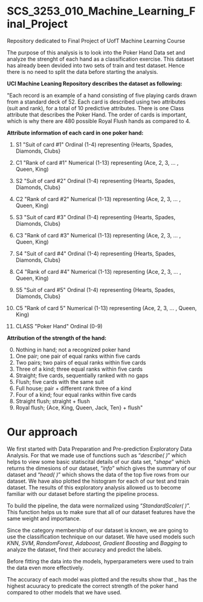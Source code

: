 # SCS_3253_010_Machine_Learning_Final_Project
Repository dedicated to Final Project of UofT Machine Learning Course

The purpose of this analysis is to look into the Poker Hand Data set and analyze the strenght of each hand as a classification exercise. This dataset has already been devided into two sets of train and test dataset. Hence there is no need to split the data before starting the analysis.

**UCI Machine Leaning Repository describes the dataset as following:**

"Each record is an example of a hand consisting of five playing cards drawn from a standard deck of 52. Each card is described using two attributes (suit and rank), for a total of 10 predictive attributes. There is one Class attribute that describes the Poker Hand. The order of cards is important, which is why there are 480 possible Royal Flush hands as compared to 4.

**Attribute information of each card in one poker hand:**

1) S1 "Suit of card #1" Ordinal (1-4) representing {Hearts, Spades, Diamonds, Clubs}

2) C1 "Rank of card #1" Numerical (1-13) representing (Ace, 2, 3, ... , Queen, King)

3) S2 "Suit of card #2" Ordinal (1-4) representing {Hearts, Spades, Diamonds, Clubs}

4) C2 "Rank of card #2" Numerical (1-13) representing (Ace, 2, 3, ... , Queen, King)

5) S3 "Suit of card #3" Ordinal (1-4) representing {Hearts, Spades, Diamonds, Clubs}

6) C3 "Rank of card #3" Numerical (1-13) representing (Ace, 2, 3, ... , Queen, King)

7) S4 "Suit of card #4" Ordinal (1-4) representing {Hearts, Spades, Diamonds, Clubs}

8) C4 "Rank of card #4" Numerical (1-13) representing (Ace, 2, 3, ... , Queen, King)

9) S5 "Suit of card #5" Ordinal (1-4) representing {Hearts, Spades, Diamonds, Clubs}

10) C5 "Rank of card 5" Numerical (1-13) representing (Ace, 2, 3, ... , Queen, King)

11) CLASS "Poker Hand" Ordinal (0-9)

**Attribution of the strength of the hand:**

0) Nothing in hand; not a recognized poker hand 
1) One pair; one pair of equal ranks within five cards 
2) Two pairs; two pairs of equal ranks within five cards 
3) Three of a kind; three equal ranks within five cards 
4) Straight; five cards, sequentially ranked with no gaps 
5) Flush; five cards with the same suit 
6) Full house; pair + different rank three of a kind 
7) Four of a kind; four equal ranks within five cards 
8) Straight flush; straight + flush 
9) Royal flush; {Ace, King, Queen, Jack, Ten} + flush"

# Our approach

We first started with Data Preparation and Pre-prediction Exploratory Data Analysis. For that we made use of functions such as “_describe( )_” which helps to view some basic statiscital details of our data set, “_shape_” which returns the dimesions of our dataset, “_info_” which gives the summary of our dataset and “_head( )_” which shows the data of the top five rows from our dataset. We have also plotted the histogram for each of our test and train dataset. The results of this exploratory analysis allowed us to become familiar with our dataset before starting the pipeline process.

To build the pipeline, the data were normalized using “_StandardScaler( )_”. This function helps us to make sure that all of our dataset features have the same weight and importance.

Since the category membership of our dataset is known, we are going to use the classification technique on our dataset. We have used models such _KNN_, _SVM_, _RandomForest_, _Adaboost_, _Gradient Boosting_ and _Bagging_ to analyze the dataset, find their accuracy and predict the labels.

Before fitting the data into the models, hyperparameters were used to train the data even more effectively.

The accuracy of each model was plotted and the results show that _ has the highest acuuracy to predicate the correct strength of the poker hand compared to other models that we have used.
